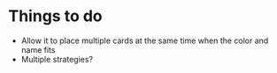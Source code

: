 # Things to do

- Allow it to place multiple cards at the same time when the color and name fits
- Multiple strategies?
